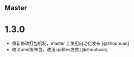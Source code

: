 <!--
// Please add your own contribution below inside the Master section, no need to
// set a version number, that happens during a deploy. Thanks!
//
// These docs are aimed at users rather than danger developers, so please limit technical
// terminology in here.

// Note: if this is your first PR, you'll need to add your URL to the footnotes
//       see the bottom of this file. The list there is sorted, try to follow that.

-->

## Master

<!-- Your comment below this -->

# 1.3.0

- 重新修改打包机制，master 上使用自动化发布 [@zhouhuan]
- 取消umd发布包，改用cjs和es方式 [@zhouhuan]
